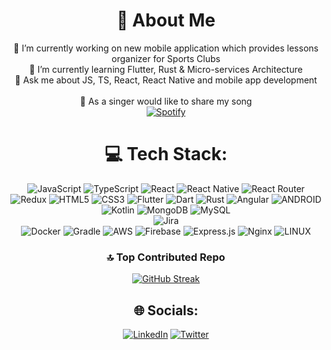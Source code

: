 <div align="center">
  

# 💫 About Me
🔭 I’m currently working on new mobile application which provides lessons organizer for Sports Clubs<br>🌱 I’m currently learning Flutter, Rust & Micro-services Architecture<br>💬 Ask me about JS, TS, React, React Native and mobile app development <br><br> 🎤 As a singer would like to share my song <br> [![Spotify](https://img.shields.io/badge/Spotify-1ED760?logo=spotify&logoColor=white)](https://open.spotify.com/track/4VJT271OmckzRdYdiDZxWz?si=ba541536671e482f)


# 💻 Tech Stack:
![JavaScript](https://img.shields.io/badge/javascript-%23323330.svg?style=plastic&logo=javascript&logoColor=%23F7DF1E) 
![TypeScript](https://img.shields.io/badge/typescript-%23007ACC.svg?style=plastic&logo=typescript&logoColor=white) 
![React](https://img.shields.io/badge/react-%2320232a.svg?style=plastic&logo=react&logoColor=%2361DAFB) 
![React Native](https://img.shields.io/badge/react_native-%2320232a.svg?style=plastic&logo=react&logoColor=%2361DAFB) 
![React Router](https://img.shields.io/badge/React_Router-CA4245?style=plastic&logo=react-router&logoColor=white) 
![Redux](https://img.shields.io/badge/redux-%23593d88.svg?style=plastic&logo=redux&logoColor=white) 
![HTML5](https://img.shields.io/badge/html5-%23E34F26.svg?style=plastic&logo=html5&logoColor=white) 
![CSS3](https://img.shields.io/badge/css3-%231572B6.svg?style=plastic&logo=css3&logoColor=white)
![Flutter](https://img.shields.io/badge/Flutter-%2302569B.svg?style=plastic&logo=Flutter&logoColor=white) 
![Dart](https://img.shields.io/badge/dart-%230175C2.svg?style=plastic&logo=dart&logoColor=white)
![Rust](https://img.shields.io/badge/rust-%23000000.svg?style=plastic&logo=rust&logoColor=white) 
![Angular](https://img.shields.io/badge/angular-%23DD0031.svg?style=plastic&logo=angular&logoColor=white) 
![ANDROID](https://img.shields.io/badge/android-%2320232a.svg?style=plastic&logo=android&logoColor=%a4c639) 
![Kotlin](https://img.shields.io/badge/kotlin-%230095D5.svg?style=plastic&logo=kotlin&logoColor=white) 
![MongoDB](https://img.shields.io/badge/MongoDB-%234ea94b.svg?style=plastic&logo=mongodb&logoColor=white) 
![MySQL](https://img.shields.io/badge/mysql-%2300f.svg?style=plastic&logo=mysql&logoColor=white) 	
![Jira](https://img.shields.io/badge/jira-%230A0FFF.svg?style=plastic&logo=jira&logoColor=white)  
![Docker](https://img.shields.io/badge/docker-%230db7ed.svg?style=plastic&logo=docker&logoColor=white) 
![Gradle](https://img.shields.io/badge/Gradle-02303A.svg?style=plastic&logo=Gradle&logoColor=white) 
![AWS](https://img.shields.io/badge/AWS-%23FF9900.svg?style=plastic&logo=amazon-aws&logoColor=white) 
![Firebase](https://img.shields.io/badge/firebase-%23039BE5.svg?style=plastic&logo=firebase) 
![Express.js](https://img.shields.io/badge/express.js-%23404d59.svg?style=plastic&logo=express&logoColor=%2361DAFB) 
![Nginx](https://img.shields.io/badge/nginx-%23009639.svg?style=plastic&logo=nginx&logoColor=white) 
![LINUX](https://img.shields.io/badge/Linux-FCC624?style=plastic&logo=linux&logoColor=black) 

### 🔝 Top Contributed Repo
[![GitHub Streak](http://github-readme-streak-stats.herokuapp.com?user=amorfc&theme=dark&background=000000)](https://git.io/streak-stats)

## 🌐 Socials:

[![LinkedIn](https://img.shields.io/badge/LinkedIn-%230077B5.svg?logo=linkedin&logoColor=white)](https://linkedin.com/in/https://www.linkedin.com/in/fatih-ermetin-361567190/) 
[![Twitter](https://img.shields.io/badge/Twitter-blue?logo=twitter&logoColor=white)](https://twitter.com/amorfke)

<img src="https://komarev.com/ghpvc/?username=amorfc&style=flat-square&color=blue" alt=""/>

</div>
